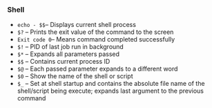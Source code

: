 ### Shell

- ```echo - $$```– Displays current shell process
- ```$?``` – Prints the exit value of the command to the screen
- ```Exit code 0```– Means command completed successfully
- ```$!``` – PID of last job run in background
- ```$*``` – Expands all parameters passed
- ```$$``` – Contains current process ID
- ```$@``` – Each passed parameter expands to a different word
- ```$0``` – Show the name of the shell or script
- ```$_``` – Set at shell startup and contains the absolute file name of the shell/script being execute; expands last argument to the previous command
